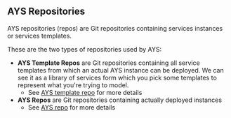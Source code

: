## AYS Repositories

AYS repositories (repos) are Git repositories containing services instances or services templates.

These are the two types of repositories used by AYS:

- **AYS Template Repos** are Git repositories containing all service templates from which an actual AYS instance can be deployed. We can see it as a library of services form which you pick some templates to represent what you're trying to model.
  - See [AYS template repo](../FilesDetails/AYS-template-repo.md) for more details
- **AYS Repos** are Git repositories containing actually deployed instances
  - See [AYS repo](../FileDetails/AYS-repo.md) for more details
